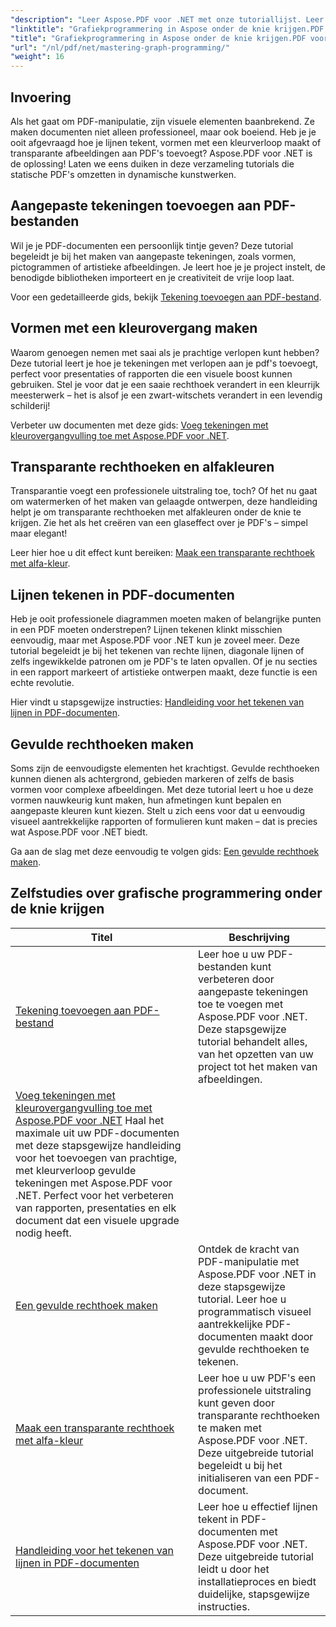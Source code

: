 ```yaml
---
"description": "Leer Aspose.PDF voor .NET met onze tutoriallijst. Leer tekenverbeteringen zoals verlopen, gevulde rechthoeken en lijnen in PDF's. Stapsgewijze instructies worden meegeleverd."
"linktitle": "Grafiekprogrammering in Aspose onder de knie krijgen.PDF voor .NET"
"title": "Grafiekprogrammering in Aspose onder de knie krijgen.PDF voor .NET"
"url": "/nl/pdf/net/mastering-graph-programming/"
"weight": 16
---
```


## Invoering

Als het gaat om PDF-manipulatie, zijn visuele elementen baanbrekend. Ze maken documenten niet alleen professioneel, maar ook boeiend. Heb je je ooit afgevraagd hoe je lijnen tekent, vormen met een kleurverloop maakt of transparante afbeeldingen aan PDF's toevoegt? Aspose.PDF voor .NET is de oplossing! Laten we eens duiken in deze verzameling tutorials die statische PDF's omzetten in dynamische kunstwerken.

## Aangepaste tekeningen toevoegen aan PDF-bestanden  

Wil je je PDF-documenten een persoonlijk tintje geven? Deze tutorial begeleidt je bij het maken van aangepaste tekeningen, zoals vormen, pictogrammen of artistieke afbeeldingen. Je leert hoe je je project instelt, de benodigde bibliotheken importeert en je creativiteit de vrije loop laat.  

Voor een gedetailleerde gids, bekijk [Tekening toevoegen aan PDF-bestand](./adding-drawing/).

## Vormen met een kleurovergang maken  

Waarom genoegen nemen met saai als je prachtige verlopen kunt hebben? Deze tutorial leert je hoe je tekeningen met verlopen aan je pdf's toevoegt, perfect voor presentaties of rapporten die een visuele boost kunnen gebruiken. Stel je voor dat je een saaie rechthoek verandert in een kleurrijk meesterwerk – het is alsof je een zwart-witschets verandert in een levendig schilderij!  

Verbeter uw documenten met deze gids: [Voeg tekeningen met kleurovergangvulling toe met Aspose.PDF voor .NET](./add-gradient-filled-drawings/).


## Transparante rechthoeken en alfakleuren  

Transparantie voegt een professionele uitstraling toe, toch? Of het nu gaat om watermerken of het maken van gelaagde ontwerpen, deze handleiding helpt je om transparante rechthoeken met alfakleuren onder de knie te krijgen. Zie het als het creëren van een glaseffect over je PDF's – simpel maar elegant!  

Leer hier hoe u dit effect kunt bereiken: [Maak een transparante rechthoek met alfa-kleur](./create-transparent-rectangle-with-alpha-color/).

## Lijnen tekenen in PDF-documenten  

Heb je ooit professionele diagrammen moeten maken of belangrijke punten in een PDF moeten onderstrepen? Lijnen tekenen klinkt misschien eenvoudig, maar met Aspose.PDF voor .NET kun je zoveel meer. Deze tutorial begeleidt je bij het tekenen van rechte lijnen, diagonale lijnen of zelfs ingewikkelde patronen om je PDF's te laten opvallen. Of je nu secties in een rapport markeert of artistieke ontwerpen maakt, deze functie is een echte revolutie.  

Hier vindt u stapsgewijze instructies: [Handleiding voor het tekenen van lijnen in PDF-documenten](./guide-to-drawing-lines/).

## Gevulde rechthoeken maken  

Soms zijn de eenvoudigste elementen het krachtigst. Gevulde rechthoeken kunnen dienen als achtergrond, gebieden markeren of zelfs de basis vormen voor complexe afbeeldingen. Met deze tutorial leert u hoe u deze vormen nauwkeurig kunt maken, hun afmetingen kunt bepalen en aangepaste kleuren kunt kiezen. Stelt u zich eens voor dat u eenvoudig visueel aantrekkelijke rapporten of formulieren kunt maken – dat is precies wat Aspose.PDF voor .NET biedt.  

Ga aan de slag met deze eenvoudig te volgen gids: [Een gevulde rechthoek maken](./creating-filled-rectangle/).


## Zelfstudies over grafische programmering onder de knie krijgen
| Titel | Beschrijving |
| --- | --- | 
| [Tekening toevoegen aan PDF-bestand](./adding-drawing/) | Leer hoe u uw PDF-bestanden kunt verbeteren door aangepaste tekeningen toe te voegen met Aspose.PDF voor .NET. Deze stapsgewijze tutorial behandelt alles, van het opzetten van uw project tot het maken van afbeeldingen. |  
| [Voeg tekeningen met kleurovergangvulling toe met Aspose.PDF voor .NET](./add-gradient-filled-drawings/) Haal het maximale uit uw PDF-documenten met deze stapsgewijze handleiding voor het toevoegen van prachtige, met kleurverloop gevulde tekeningen met Aspose.PDF voor .NET. Perfect voor het verbeteren van rapporten, presentaties en elk document dat een visuele upgrade nodig heeft. |  
| [Een gevulde rechthoek maken](./creating-filled-rectangle/) | Ontdek de kracht van PDF-manipulatie met Aspose.PDF voor .NET in deze stapsgewijze tutorial. Leer hoe u programmatisch visueel aantrekkelijke PDF-documenten maakt door gevulde rechthoeken te tekenen. |  
| [Maak een transparante rechthoek met alfa-kleur](./create-transparent-rectangle-with-alpha-color/) | Leer hoe u uw PDF's een professionele uitstraling kunt geven door transparante rechthoeken te maken met Aspose.PDF voor .NET. Deze uitgebreide tutorial begeleidt u bij het initialiseren van een PDF-document. |   
| [Handleiding voor het tekenen van lijnen in PDF-documenten](./guide-to-drawing-lines/) | Leer hoe u effectief lijnen tekent in PDF-documenten met Aspose.PDF voor .NET. Deze uitgebreide tutorial leidt u door het installatieproces en biedt duidelijke, stapsgewijze instructies. |